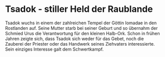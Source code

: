 # Tsadok - stiller Held der Raublande
Tsadok wuchs in einem der zahlreichen Tempel der Göttin Iomadae in den Rostlanden auf.
Seine Mutter starb bei seiner Geburt und so übernahm der Schmied Urus die Verantwortung für den kleinen Halb-Ork.
Schon in frühen Jahren zeigte sich, dass Tsadok sich weder für das Gebet, noch die Zauberei der Priester oder das Handwerk seines Ziehvaters interessierte.
Sein einziges Interesse galt dem Schwertkampf.

